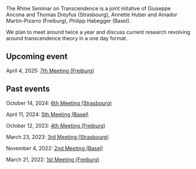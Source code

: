 <html>
<body>
<p>The Rhine Seminar on Transcendence is a joint initative of Giuseppe Ancona and Thomas Dreyfus (Strasbourg),
Annette Huber and Amador Martin-Pizarro (Freiburg), Philipp Habegger (Basel).

We plan to meet around twice a year and discuss current research revolving around transcendence theory in a one day format.  </p>
</body>

<body> 
<h2>Upcoming event</h2> 
<p>April 4, 2025: <a href="https://rhine-transcendence.github.io/meeting7">7th Meeting (Freiburg)</a>  </p> 
<h2>Past events</h2> 
<p>October 14, 2024: <a href="https://rhine-transcendence.github.io/meeting6">6th Meeting (Strasbourg)</a>  </p>
<p>April 11, 2024: <a href="https://rhine-transcendence.github.io/meeting5">5th Meeting (Basel)</a>  </p>
<p>October 12, 2023: <a href="https://rhine-transcendence.github.io/meeting4">4th Meeting (Freiburg)</a>  </p>
<p>March 23, 2023: <a href="https://rhine-transcendence.github.io/meeting3">3rd Meeting (Strasbourg)</a></p>
<p>November 4, 2022: <a href="https://rhine-transcendence.github.io/meeting2">2nd Meeting (Basel)</a></p>
<p>March 21, 2022: <a href="https://rhine-transcendence.github.io/meeting1">1st Meeting (Freiburg)</a></p>  
</body>  

  
</html>
